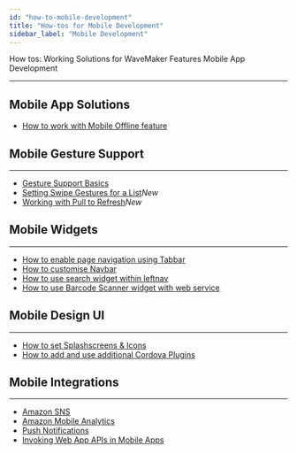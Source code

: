 ```yaml
---
id: "how-to-mobile-development"
title: "How-tos for Mobile Development"
sidebar_label: "Mobile Development"
---
```

How tos: Working Solutions for WaveMaker Features Mobile App Development

---

## Mobile App Solutions

*   [How to work with Mobile Offline feature](/learn/hybrid-mobile/offline-data-support/#use-cases)



## Mobile Gesture Support
---

*   [Gesture Support Basics](/learn/hybrid-mobile/gesture-support/)
*   [Setting Swipe Gestures for a List](/learn/how-tos/setting-swipe-gestures-list-widget/)_New_
*   [Working with Pull to Refresh](/learn/how-tos/working-pull-refresh)_New_

## Mobile Widgets
---

*   [How to enable page navigation using Tabbar](/learn/hybrid-mobile/mobile-tabbar/#use-cases)
*   [How to customise Navbar](/learn/hybrid-mobile/mobile-navbar/#use-cases)
*   [How to use search widget within leftnav](/learn/how-tos/using-search-widget-within-navbar/)
*   [How to use Barcode Scanner widget with web service](/learn/app-development/widgets/mobile-widgets/barcode-scanner/#use-cases)

## Mobile Design UI
---

*   [How to set Splashscreens & Icons](/learn/how-tos/splashscreens-icons/)
*   [How to add and use additional Cordova Plugins](/learn/how-tos/using-cordova-plugins/)

## Mobile Integrations
---

*   [Amazon SNS](/learn/hybrid-mobile/mobile-integrations-amazon-sns/)
*   [Amazon Mobile Analytics](/learn/hybrid-mobile/mobile-integrations-amazon-mobile-analytics/)
*   [Push Notifications](/learn/hybrid-mobile/use-push-notification-wm-mobile-app/)
*   [Invoking Web App APIs in Mobile Apps](/learn/mobile-app-development/invoking-web-app-apis-mobile-apps/)